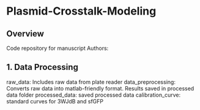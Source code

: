 # Plasmid-Crosstalk-Modeling
 
## Overview
Code repository for manuscript 
Authors: 
## 1. Data Processing 
raw_data: Includes raw data from plate reader
data_preprocessing: Converts raw data into matlab-friendly format. Results saved in processed data folder
processed_data: saved processed data 
calibration_curve: standard curves for 3WJdB and sfGFP